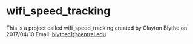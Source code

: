 # wifi_speed_tracking

This is a project called wifi_speed_tracking created by Clayton Blythe on 2017/04/10 
Email: blythec1@central.edu

